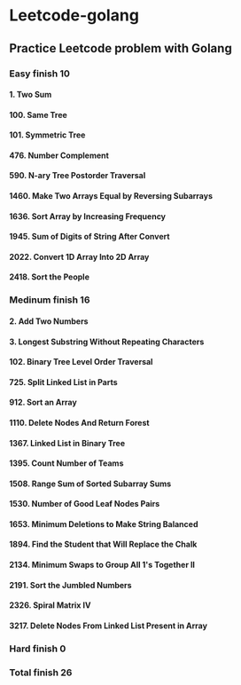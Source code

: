 # Leetcode-golang

## Practice Leetcode problem with Golang

### Easy finish 10
#### 1. Two Sum
#### 100. Same Tree
#### 101. Symmetric Tree
#### 476. Number Complement
#### 590. N-ary Tree Postorder Traversal
#### 1460. Make Two Arrays Equal by Reversing Subarrays
#### 1636. Sort Array by Increasing Frequency
#### 1945. Sum of Digits of String After Convert
#### 2022. Convert 1D Array Into 2D Array
#### 2418. Sort the People


### Medinum finish 16
#### 2. Add Two Numbers
#### 3. Longest Substring Without Repeating Characters
#### 102. Binary Tree Level Order Traversal
#### 725. Split Linked List in Parts
#### 912. Sort an Array
#### 1110. Delete Nodes And Return Forest
#### 1367. Linked List in Binary Tree
#### 1395. Count Number of Teams
#### 1508. Range Sum of Sorted Subarray Sums
#### 1530. Number of Good Leaf Nodes Pairs
#### 1653. Minimum Deletions to Make String Balanced
#### 1894. Find the Student that Will Replace the Chalk
#### 2134. Minimum Swaps to Group All 1's Together II
#### 2191. Sort the Jumbled Numbers
#### 2326. Spiral Matrix IV
#### 3217. Delete Nodes From Linked List Present in Array

### Hard finish 0


### Total finish 26
